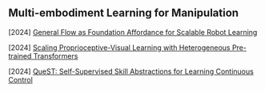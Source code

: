 ## Multi-embodiment Learning for Manipulation

[2024] [General Flow as Foundation Affordance for Scalable Robot Learning](https://arxiv.org/abs/2401.11439)

[2024] [Scaling Proprioceptive-Visual Learning with Heterogeneous Pre-trained Transformers](https://arxiv.org/abs/2409.20537)

[2024] [QueST: Self-Supervised Skill Abstractions for Learning Continuous Control](https://arxiv.org/abs/2407.15840)